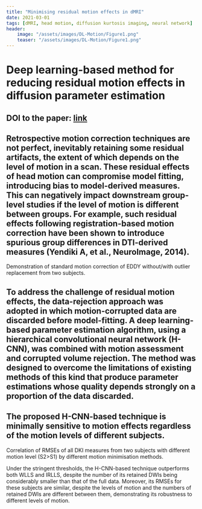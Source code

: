 ```yaml
---
title: "Minimising residual motion effects in dMRI"
date: 2021-03-01
tags: [dMRI, head motion, diffusion kurtosis imaging, neural network]
header:
    image: "/assets/images/DL-Motion/Figure1.png"
    teaser: "/assets/images/DL-Motion/Figure1.png"
---
```


# Deep learning-based method for reducing residual motion effects in diffusion parameter estimation

## DOI to the paper: [link](https://doi.org/10.1002/mrm.28544)

## Retrospective motion correction techniques are not perfect, inevitably retaining some residual artifacts, the extent of which depends on the level of motion in a scan. These residual effects of head motion can compromise model fitting, introducing bias to model-derived measures. This can negatively impact downstream group-level studies if the level of motion is different between groups. For example, such residual effects following registration-based motion correction have been shown to introduce spurious group differences in DTI-derived measures (Yendiki A, et al., NeuroImage, 2014).

<img src="{{ site.url }}{{ site.baseurl }}/assets/images/DL-Motion/Figure2.png" alt="">
<figcaption>Demonstration of standard motion correction of EDDY without/with outlier replacement from two subjects.</figcaption>

## To address the challenge of residual motion effects, the data-rejection approach was adopted in which motion-corrupted data are discarded before model-fitting. A deep learning-based parameter estimation algorithm, using a hierarchical convolutional neural network (H-CNN), was combined with motion assessment and corrupted volume rejection. The method was designed to overcome the limitations of existing methods of this kind that produce parameter estimations whose quality depends strongly on a proportion of the data discarded.

## The proposed H-CNN-based technique is minimally sensitive to motion effects regardless of the motion levels of different subjects. 

<img src="{{ site.url }}{{ site.baseurl }}/assets/images/DL-Motion/Figure3.png" alt="">
<figcaption>Correlation of RMSEs of all DKI measures from two subjects with different motion level (S2>S1) by different motion minimisation methods.</figcaption>

Under the stringent thresholds, the H-CNN-based technique outperforms both WLLS and IRLLS, despite the number of its retained DWIs being considerably smaller than that of the full data. Moreover, its RMSEs for these subjects are similar, despite the levels of motion and the numbers of retained DWIs are different between them, demonstrating its robustness to different levels of motion. 